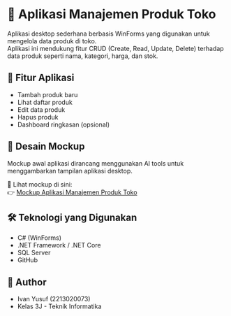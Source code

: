 # 🛒 Aplikasi Manajemen Produk Toko

Aplikasi desktop sederhana berbasis WinForms yang digunakan untuk mengelola data produk di toko.  
Aplikasi ini mendukung fitur CRUD (Create, Read, Update, Delete) terhadap data produk seperti nama, kategori, harga, dan stok.

## 🧩 Fitur Aplikasi

- Tambah produk baru
- Lihat daftar produk
- Edit data produk
- Hapus produk
- Dashboard ringkasan (opsional)

## 🎨 Desain Mockup

Mockup awal aplikasi dirancang menggunakan AI tools untuk menggambarkan tampilan aplikasi desktop.

📎 Lihat mockup di sini:  
👉 [Mockup Aplikasi Manajemen Produk Toko](https://sdmntprsouthcentralus.oaiusercontent.com/files/00000000-dfd8-61f7-9abe-b43a26028050/raw?se=2025-04-14T15%3A08%3A43Z&sp=r&sv=2024-08-04&sr=b&scid=1736507c-5727-53c3-8044-4516755ae1ac&skoid=ae70be19-8043-4428-a990-27c58b478304&sktid=a48cca56-e6da-484e-a814-9c849652bcb3&skt=2025-04-14T01%3A23%3A26Z&ske=2025-04-15T01%3A23%3A26Z&sks=b&skv=2024-08-04&sig=FJSXZ4uvUNmkW61Sl72vZDF0tDGfZtzKqVoi/ORoWFM%3D)

## 🛠 Teknologi yang Digunakan
- C# (WinForms)
- .NET Framework / .NET Core
- SQL Server
- GitHub

## 👤 Author
- Ivan Yusuf (2213020073)
- Kelas 3J - Teknik Informatika
